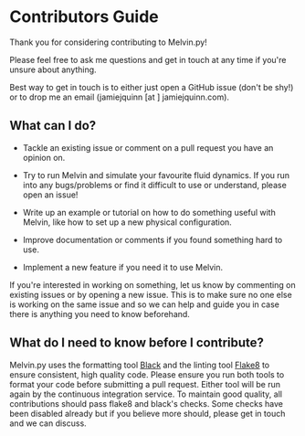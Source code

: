 # Contributors Guide

Thank you for considering contributing to Melvin.py! 

Please feel free to ask me questions and get in touch at any time if you're unsure about anything.

Best way to get in touch is to either just open a GitHub issue (don't be shy!) or to drop me an email (jamiejquinn [at ] jamiejquinn.com).

## What can I do?

* Tackle an existing issue or comment on a pull request you have an opinion on.

* Try to run Melvin and simulate your favourite fluid dynamics. If you run into any bugs/problems or find it difficult to use or understand, please open an issue!

* Write up an example or tutorial on how to do something useful with Melvin, like how to set up a new physical configuration.

* Improve documentation or comments if you found something hard to use.

* Implement a new feature if you need it to use Melvin.

If you're interested in working on something, let us know by commenting on existing issues or by opening a new issue. This is to make sure no one else is working on the same issue and so we can help and guide you in case there is anything you need to know beforehand.

## What do I need to know before I contribute?

Melvin.py uses the formatting tool [Black](https://black.readthedocs.io/en/stable/) and the linting tool [Flake8](https://flake8.pycqa.org/en/latest/) to ensure consistent, high quality code. Please ensure you run both tools to format your code before submitting a pull request. Either tool will be run again by the continuous integration service. To maintain good quality, all contributions should pass flake8 and black's checks. Some checks have been disabled already but if you believe more should, please get in touch and we can discuss.
